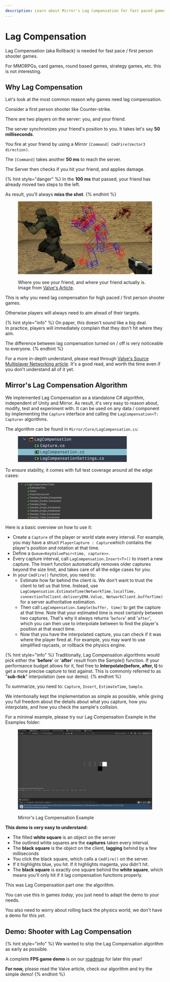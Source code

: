 ```yaml
---
description: Learn about Mirror's Lag Compensation for fast paced games.
---
```


# Lag Compensation

Lag Compensation (aka Rollback) is needed for fast pace / first person shooter games.

For MMORPGs, card games, round based games, strategy games, etc. this is not interesting.

## Why Lag Compensation

Let's look at the most common reason why games need lag compensation.

Consider a first person shooter like Counter-strike.

There are two players on the server: you, and your friend.

The server synchronizes your friend's position to you. It takes let's say **50 milliseconds**.

You fire at your friend by using a Mirror `[Command] CmdFire(Vector3 direction)`.

The `[Command]` takes another **50 ms** to reach the server.

The Server then checks if you hit your friend, and applies damage.

{% hint style="danger" %}
In the **100 ms** that passed, your friend has already moved two steps to the left.

As result, you'll always **miss the shot**.
{% endhint %}

<figure><img src="../../.gitbook/assets/image (1).png" alt=""><figcaption><p>Where you see your friend, and where your friend actually is. Image from <a href="https://developer.valvesoftware.com/wiki/Source_Multiplayer_Networking">Valve's Article</a>.</p></figcaption></figure>

This is why you need lag compensation for high paced / first person shooter games.

Otherwise players will always need to aim ahead of their targets.

{% hint style="info" %}
On paper, this doesn't sound like a big deal.\
In practice, players will immediately complain that they don't hit where they aim.

The difference between lag compensation turned on / off is very noticeable to everyone.
{% endhint %}

For a more in-depth understand, please read through [Valve's Source Multiplayer Networking article](https://developer.valvesoftware.com/wiki/Source\_Multiplayer\_Networking). It's a good read, and worth the time even if you don't understand all of it yet.

## Mirror's Lag Compensation Algorithm

We implemented Lag Compensation as a standalone C# algorithm, independent of Unity and Mirror. As result, it's very easy to reason about, modify, test and experiment with. It can be used on any data / component by implementing the `Capture` interface and calling the `LagCompensation<T: Capture>` algorithms.

The algorithm can be found in `Mirror/Core/LagCompensation.cs`:

<figure><img src="../../.gitbook/assets/2023-07-05 - 14-26-07@2x.png" alt="" width="344"><figcaption></figcaption></figure>

To ensure stability, it comes with full test coverage around all the edge cases:

<figure><img src="../../.gitbook/assets/2023-07-05 - 14-28-43@2x.png" alt=""><figcaption></figcaption></figure>

Here is a basic overview on how to use it:

* Create a `Capture` of the player or world state every interval. For example, you may have a struct `PlayerCapture : Capture`which contains the player's position and rotation at that time.
* Define a `Queue<KeyValuePair<time, capture>>`.
* Every capture interval, call `LagCompensation.Insert<T>()` to insert a new capture. The Insert function automatically removes older captures beyond the size limit, and takes care of all the edge cases for you.
* In your `CmdFire()` function, you need to:
  * Estimate how far behind the client is. We don't want to trust the client to tell us that time. Instead, use `LagCompensation.EstimateTime(NetworkTime.localTime, connectionToClient.deliveryEMA.Value, NetworkClient.bufferTime)` for a server authoritative estimation.
  * Then call `LagCompensation.Sample(buffer, time)` to get the capture at that time. Note that your estimated time is most certainly between two captures. That's why it always returns '`before`' and '`after`', which you can then use to interpolate between to find the player's position at that exact time.
  * Now that you have the interpolated capture, you can check if it was where the player fired at. For example, you may want to use simplified raycasts, or rollback the physics engine.

{% hint style="info" %}
Traditionally, Lag Compensation algorithms would pick either the '**before**' or '**after**' result from the Sample() function. If your performance budget allows for it, feel free to **Interpolate(before, after, t)** to get a more precise capture to test against. This is commonly referred to as "**sub-tick**" interpolation (see our demo).
{% endhint %}

To summarize, you need to: `Capture`, `Insert`, `EstimateTime`, `Sample`.

We intentionally kept the implementation as simple as possible, while giving you full freedom about the details about what you capture, how you interpolate, and how you check the sample's collision.

For a minimal example, please try our Lag Compensation Example in the Examples folder:

<figure><img src="../../.gitbook/assets/2023-06-29 - lag compensation estimated time accurate by 6ms.png" alt=""><figcaption><p>Mirror's Lag Compensation Example</p></figcaption></figure>

**This demo is very easy to understand:**

* The filled **white square** is an object on the server
* The outlined white squares are the **captures** taken every interval.
* The **black square** is the object on the client, **lagging** behind by a few milliseconds
* You click the black square, which calls a `CmdFire()` on the server.
* If it highlights blue, you hit. If it highlights magenta, you didn't hit.
* The **black square** is exactly one square behind the **white square**, which means you'll only hit if it lag compensation functions properly.

This was Lag Compensation part one: the algorithm.

You can use this in games _today_, you just need to adapt the demo to your needs.

You also need to worry about rolling back the physics world, we don't have a demo for this _yet_.

## Demo: Shooter with Lag Compensation

{% hint style="info" %}
We wanted to ship the Lag Compensation algorithm as early as possible.

A complete **FPS game demo** is on our [roadmap](https://discord.com/channels/343440455738064897/468084877338869791/756431342627061770) for later this year!

**For now,** please read the Valve article, check our algorithm and try the simple demo!
{% endhint %}
